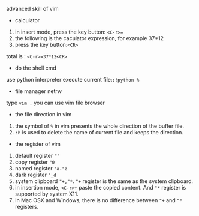 advanced skill of vim

* calculator

1. in insert mode, press the key button: `<C-r>=`
2. the following is the caculator expression, for example 37*12
3. press the key button:`<CR>`

total is : `<C-r>=37*12<CR>`

* do the shell cmd

use python interpreter execute current file:`:!python %`

* file manager netrw

type `vim .` you can use vim file browser

* the file direction in vim

1. the symbol of `%` in vim presents the whole direction of the buffer file.
2. `:h` is used to delete the name of current file and keeps the direction.

* the register of vim

1. default register `""`
2. copy register `"0`
3. named register `"a-"z`
4. dark register `"_d`
5. system clipboard `"+,"*`. `"+` register is the same as the system clipboard.
6. in insertion mode, `<C-r>+` paste the copied content. And `"*` register is supported
 by system X11.
7. in Mac OSX and Windows, there is no difference between `"+` and `"*` registers.

